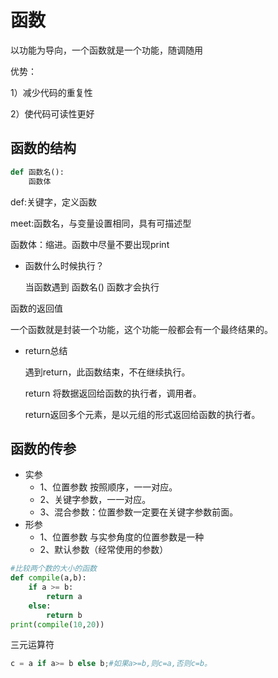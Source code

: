 # 函数

以功能为导向，一个函数就是一个功能，随调随用

优势：

1）减少代码的重复性

2）使代码可读性更好



## 函数的结构

```python
def 函数名():
    函数体
```

def:关键字，定义函数

meet:函数名，与变量设置相同，具有可描述型

函数体：缩进。函数中尽量不要出现print



+ 函数什么时候执行？

  当函数遇到 函数名()  函数才会执行

函数的返回值

一个函数就是封装一个功能，这个功能一般都会有一个最终结果的。



+ return总结

  遇到return，此函数结束，不在继续执行。

  return 将数据返回给函数的执行者，调用者。

  return返回多个元素，是以元组的形式返回给函数的执行者。



## 函数的传参

+ 实参
  + 1、位置参数 按照顺序，一一对应。
  + 2、关键字参数，一一对应。
  + 3、混合参数：位置参数一定要在关键字参数前面。
+ 形参
  + 1、位置参数 与实参角度的位置参数是一种
  + 2、默认参数（经常使用的参数）

```python
#比较两个数的大小的函数
def compile(a,b):
    if a >= b:
        return a
    else:
        return b
print(compile(10,20))
```

三元运算符

```python
c = a if a>= b else b;#如果a>=b,则c=a,否则c=b。
```


